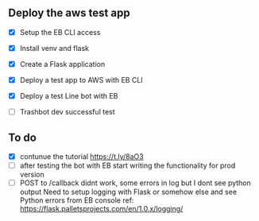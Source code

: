 ## Deploy the aws test app
- [x] Setup the EB CLI access 
- [x] Install venv and flask
- [x] Create a Flask application 
- [x] Deploy a test app to AWS with EB CLI
- [x] Deploy a test Line bot with EB
- [ ] Trashbot dev successful test


## To do 
- [x] contunue the tutorial https://t.ly/8aO3
- [ ] after testing the bot with EB start writing the functionality for prod version
- [ ] POST to /callback didnt work, some errors in log but I dont see python output
Need to setup logging with Flask or somehow else and see Python errors from EB console
ref: https://flask.palletsprojects.com/en/1.0.x/logging/
